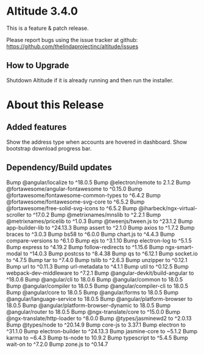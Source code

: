 # Altitude 3.4.0

This is a feature & patch release.

Please report bugs using the issue tracker at github: https://github.com/thelindaprojectinc/altitude/issues

## How to Upgrade
Shutdown Altitude if it is already running and then run the installer.

# About this Release

## Added features
Show the address type when accounts are hovered in dashboard.
Show bootstrap download progress bar.

## Dependency/Build updates

Bump @angular/localize to ^18.0.5
Bump @electron/remote to 2.1.2
Bump @fortawesome/angular-fontawesome to ^0.15.0
Bump @fortawesome/fontawesome-common-types to ^6.4.2
Bump @fortawesome/fontawesome-svg-core to ^6.5.2
Bump @fortawesome/free-solid-svg-icons to ^6.5.2
Bump @iharbeck/ngx-virtual-scroller to ^17.0.2
Bump @metrixnames/mnslib to ^2.2.1
Bump @metrixnames/pricelib to ^1.0.3
Bump @tweenjs/tween.js to ^23.1.2
Bump app-builder-lib to ^24.13.3
Bump assert to ^2.1.0
Bump axios to ^1.7.2
Bump braces to ^3.0.3
Bump bs58 to ^6.0.0
Bump chart.js to ^4.4.3
Bump compare-versions to ^6.1.0
Bump ejs to ^3.1.10
Bump electron-log to ^5.1.5
Bump express to ^4.19.2
Bump follow-redirects to ^1.15.6
Bump ngx-smart-modal to ^14.0.3
Bump postcss to ^8.4.38
Bump qs to ^6.12.1
Bump socket.io to ^4.7.5
Bump tar to ^7.4.0
Bump tslib to ^2.6.3
Bump unzipper to ^0.12.1
Bump url to ^0.11.3
Bump url-metadata to ^4.1.1
Bump util to ^0.12.5
Bump webpack-dev-middleware to ^7.2.1
Bump @angular-devkit/build-angular to ^18.0.6
Bump @angular/cli to 18.0.6
Bump @angular/common to 18.0.5
Bump @angular/compiler to 18.0.5
Bump @angular/compiler-cli to 18.0.5
Bump @angular/core to 18.0.5
Bump @angular/forms to 18.0.5
Bump @angular/language-service to 18.0.5
Bump @angular/platform-browser to 18.0.5
Bump @angular/platform-browser-dynamic to 18.0.5
Bump @angular/router to 18.0.5
Bump @ngx-translate/core to ^15.0.0
Bump @ngx-translate/http-loader to ^8.0.0
Bump @types/jasminewd2 to ^2.0.13
Bump @types/node to ^20.14.9
Bump core-js to 3.37.1
Bump electron to ^31.1.0
Bump electron-builder to ^24.13.3
Bump jasmine-core to ~5.1.2
Bump karma to ~6.4.3
Bump ts-node to 10.9.2
Bump typescript to ^5.4.5
Bump wait-on to ^7.2.0
Bump zone.js to ^0.14.7